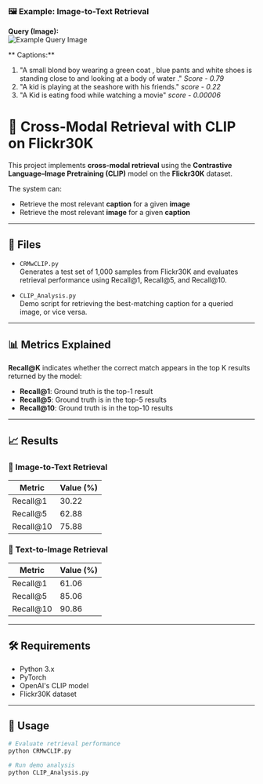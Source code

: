 ### 🖼 Example: Image-to-Text Retrieval

**Query (Image):**  
![Example Query Image]([6734417.jpg])

** Captions:**
1. "A small blond boy wearing a green coat , blue pants and white shoes is standing close to and looking at a body of water ." *Score - 0.79*
2. "A kid is playing at the seashore with his friends." *score - 0.22*
3. "A Kid is eating food while watching a movie" *score - 0.00006*


# 📘 Cross-Modal Retrieval with CLIP on Flickr30K

This project implements **cross-modal retrieval** using the **Contrastive Language–Image Pretraining (CLIP)** model on the **Flickr30K** dataset.

The system can:
- Retrieve the most relevant **caption** for a given **image**
- Retrieve the most relevant **image** for a given **caption**

---

## 📂 Files

- `CRMwCLIP.py`  
  Generates a test set of 1,000 samples from Flickr30K and evaluates retrieval performance using Recall@1, Recall@5, and Recall@10.

- `CLIP_Analysis.py`  
  Demo script for retrieving the best-matching caption for a queried image, or vice versa.

---

## 📊 Metrics Explained

**Recall@K** indicates whether the correct match appears in the top K results returned by the model:

- **Recall@1**: Ground truth is the top-1 result
- **Recall@5**: Ground truth is in the top-5 results
- **Recall@10**: Ground truth is in the top-10 results

---

## 📈 Results

### 🔁 Image-to-Text Retrieval

| Metric     | Value (%) |
|------------|------------|
| Recall@1   | 30.22      |
| Recall@5   | 62.88      |
| Recall@10  | 75.88      |

### 🔁 Text-to-Image Retrieval

| Metric     | Value (%) |
|------------|------------|
| Recall@1   | 61.06      |
| Recall@5   | 85.06      |
| Recall@10  | 90.86      |

---

## 🛠 Requirements

- Python 3.x
- PyTorch
- OpenAI's CLIP model
- Flickr30K dataset

---

## 🧪 Usage

```bash
# Evaluate retrieval performance
python CRMwCLIP.py

# Run demo analysis
python CLIP_Analysis.py


